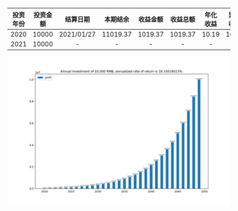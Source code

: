 |投资年份|投资金额|结算日期|本期结余|收益金额|收益总额|年化收益|累计收益|目标差值|
|:---:|:---:|:---:|:---:|:---:|:---:|:---:|:---:|:---:|
|2020|10000|2021/01/27|11019.37|1019.37|1019.37|10.19|10.19|-6.876082|
|2021|10000|-|-|-|-|-|-|-|


<img src="../moneyFile/Figure_1.png" style="zoom:100%">
